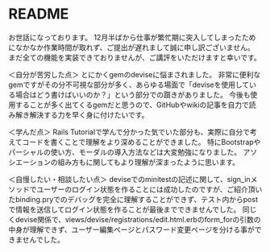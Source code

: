 # README

お世話になっております。
12月半ばから仕事が繁忙期に突入してしまったためになかなか作業時間が取れず、ご提出が遅れまして誠に申し訳ございません。
まだ全ての機能を実装できておりませんが、ご講評をいただけますと幸いです。

＜自分が苦労した点＞
とにかくgemのdeviseに悩まされました。
非常に便利なgemですがその分不可視な部分が多く、あらゆる場面で「deviseを使用している場合はどう書けばいいのか？」という部分での躓きがありました。
今後も使用することが多く出てくるgemだと思うので、GitHubやwikiの記事を自力で読み解き解決する力を早く身に付けたいです。

＜学んだ点＞
Rails Tutorialで学んで分かった気でいた部分も、実際に自分で考えてコードを書くことで理解をより深めることができました。
特にBootstrapやパーシャルの使い方、モーダルの導入方法などは大変勉強になりました。
アソシエーションの組み方もに関してもより理解が深まったように思います。

＜自慢したい・相談したい点＞
deviseでのminitestの記述に関して、sign_inメソッドでユーザーのログイン状態を作ることには成功したのですが、ご紹介頂いたbinding.pryでのデバッグを完全に理解することができず、テスト内からpostで情報を送信してログイン状態を作ることが最後までできませんでした。
同じくdevise関係で、views/devise/registrations/edit.html.erbのform_forの引数の中身が理解できず、ユーザー編集ページとパスワード変更ページを分ける事ができませんでした。